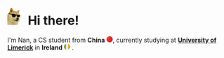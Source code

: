 <h1><img src="https://github.com/Nansun1202/Nansun1202/blob/main/emoji/cool-doge.gif?raw=true" width="40"/> Hi there! </h1>

<p> I'm Nan, a CS student from <b>China</b> <img src="https://github.com/Nansun1202/Nansun1202/blob/main/emoji/China.png?raw=true" width="14"/>, currently studying at <td><a href="https://www.ul.ie/"><b>University of Limerick</b></a></td> in <b>Ireland</b> <img src="https://github.com/Nansun1202/Nansun1202/blob/main/emoji/ireland.png?raw=true" width="14"/> . </p>

<!--
**Nansun1202/Nansun1202** is a ✨ _special_ ✨ repository because its `README.md` (this file) appears on your GitHub profile.

Here are some ideas to get you started:

- 🔭 I’m currently working on ...
- 🌱 I’m currently learning ...
- 👯 I’m looking to collaborate on ...
- 🤔 I’m looking for help with ...
- 💬 Ask me about ...
- 📫 How to reach me: ...
- 😄 Pronouns: ...
- ⚡ Fun fact: ...
-->
